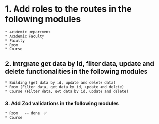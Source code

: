 # 1. Add roles to the routes in the following modules

    * Academic Department
    * Academic Faculty
    * Faculty
    * Room
    * Course

## 2. Intrgrate get data by id, filter data, update and delete functionalities in the following modules

    * Building (get data by id, update and delete data)
    * Room (Filter data, get data by id, update and delete)
    * Course (Filter data, get data by id, update and delete)

### 3. Add Zod validations in the following modules

    * Room   -- done  ✅
    * Course
